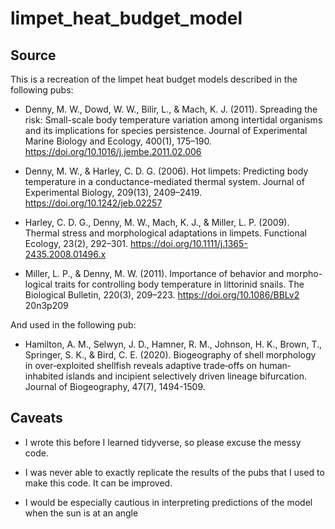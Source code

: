 # limpet_heat_budget_model

## Source
This is a recreation of the limpet heat budget models described in the following pubs:

* Denny, M. W., Dowd, W. W., Bilir, L., & Mach, K. J. (2011). Spreading the risk: Small-scale body temperature variation among intertidal organisms and its implications for species persistence. Journal  of  Experimental  Marine  Biology  and  Ecology, 400(1), 175–190. https://doi.org/10.1016/j.jembe.2011.02.006

* Denny, M. W., & Harley, C. D. G. (2006). Hot limpets: Predicting body temperature in a conductance-mediated thermal system. Journal  of  Experimental  Biology, 209(13), 2409–2419. https://doi.org/10.1242/jeb.02257

* Harley, C. D. G., Denny, M. W., Mach, K. J., & Miller, L. P. (2009). Thermal stress and morphological adaptations in limpets. Functional Ecology, 23(2), 292–301. https://doi.org/10.1111/j.1365-2435.2008.01496.x

* Miller, L. P., & Denny, M. W. (2011). Importance of behavior and morpho-logical traits for controlling body temperature in littorinid snails. The Biological  Bulletin, 220(3), 209–223. https://doi.org/10.1086/BBLv2 20n3p209

And used in the following pub:

* Hamilton, A. M., Selwyn, J. D., Hamner, R. M., Johnson, H. K., Brown, T., Springer, S. K., & Bird, C. E. (2020). Biogeography of shell morphology in over‐exploited shellfish reveals adaptive trade‐offs on human‐inhabited islands and incipient selectively driven lineage bifurcation. Journal of Biogeography, 47(7), 1494-1509.

## Caveats

* I wrote this before I learned tidyverse, so please excuse the messy code.

* I was never able to exactly replicate the results of the pubs that I used to make this code.  It can be improved. 

* I would be especially cautious in interpreting predictions of the model when the sun is at an angle
